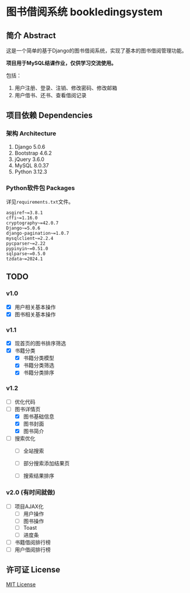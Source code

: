 # 图书借阅系统 bookledingsystem

## 简介 Abstract

这是一个简单的基于Django的图书借阅系统，实现了基本的图书借阅管理功能。

**项目用于MySQL结课作业，仅供学习交流使用。**

包括：

1. 用户注册、登录、注销、修改密码、修改邮箱
2. 用户借书、还书、查看借阅记录

## 项目依赖 Dependencies

### 架构 Architecture

1. Django 5.0.6
2. Bootstrap 4.6.2
3. jQuery 3.6.0
4. MySQL 8.0.37
5. Python 3.12.3

### Python软件包 Packages

详见`requirements.txt`文件。

```plaintext
asgiref~=3.8.1
cffi~=1.16.0
cryptography~=42.0.7
Django~=5.0.6
django-pagination~=1.0.7
mysqlclient~=2.2.4
pycparser~=2.22
pypinyin~=0.51.0
sqlparse~=0.5.0
tzdata~=2024.1
```

## TODO

### v1.0

- [x] 用户相关基本操作
- [x] 图书相关基本操作

### v1.1

- [x] 现首页的图书排序筛选
- [x] 书籍分类
    - [x] 书籍分类模型
    - [x] 书籍分类筛选
    - [x] 书籍分类排序

### v1.2

- [ ] 优化代码
- [ ] 图书详情页
    - [x] 图书基础信息
    - [x] 图书封面
    - [x] 图书简介
- [ ] 搜索优化
    - [ ] 全站搜索
    - [ ] 部分搜索添加结果页
    - [ ] 搜索结果排序
    

### v2.0 (有时间就做)

- [ ] 项目AJAX化
    - [ ] 用户操作
    - [ ] 图书操作
    - [ ] Toast
    - [ ] 进度条
- [ ] 书籍借阅排行榜
- [ ] 用户借阅排行榜

## 许可证 License

[MIT License](https://github.com/White-Clouds/bookledingsystem/blob/main/LICENSE)